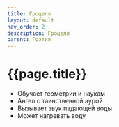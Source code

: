 ```yaml
---
title: Гроцелл
layout: default
nav_order: 2
description: Гроцелл
parent: Гоэтия
---
```


# {{page.title}}

- Обучает геометрии и наукам
- Ангел с таинственной аурой
- Вызывает звук падающей воды
- Может нагревать воду
